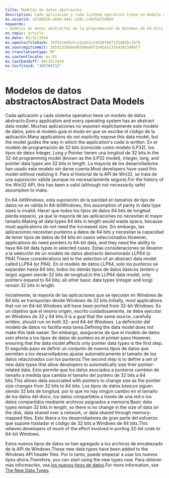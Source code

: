 ```yaml
---
title: Modelos de datos abstractos
description: Cada aplicación y cada sistema operativo tiene un modelo de datos abstracto.
ms.assetid: c670d92b-e64d-4d4c-a30c-cd4fb4f2d0b9
keywords:
- modelos de datos abstractos de la programación de Windows de 64 bits
ms.topic: article
ms.date: 05/31/2018
ms.openlocfilehash: 7bfb116d5afccba1b1ce3438f8b7135d01bc1b7b
ms.sourcegitcommit: 2d531328b6ed82d4ad971a45a5131b430c5866f7
ms.translationtype: MT
ms.contentlocale: es-ES
ms.lasthandoff: 09/16/2019
ms.locfileid: "105704715"
---
```

# <a name="abstract-data-models"></a><span data-ttu-id="bfd2f-104">Modelos de datos abstractos</span><span class="sxs-lookup"><span data-stu-id="bfd2f-104">Abstract Data Models</span></span>

<span data-ttu-id="bfd2f-105">Cada aplicación y cada sistema operativo tiene un modelo de datos abstracto.</span><span class="sxs-lookup"><span data-stu-id="bfd2f-105">Every application and every operating system has an abstract data model.</span></span> <span data-ttu-id="bfd2f-106">Muchas aplicaciones no exponen explícitamente este modelo de datos, pero el modelo guía el modo en que se escribe el código de la aplicación.</span><span class="sxs-lookup"><span data-stu-id="bfd2f-106">Many applications do not explicitly expose this data model, but the model guides the way in which the application's code is written.</span></span> <span data-ttu-id="bfd2f-107">En el modelo de programación de 32 bits (conocido como modelo ILP32), los tipos de datos Integer, Long y Pointer tienen una longitud de 32 bits.</span><span class="sxs-lookup"><span data-stu-id="bfd2f-107">In the 32-bit programming model (known as the ILP32 model), integer, long, and pointer data types are 32 bits in length.</span></span> <span data-ttu-id="bfd2f-108">La mayoría de los desarrolladores han usado este modelo sin darse cuenta.</span><span class="sxs-lookup"><span data-stu-id="bfd2f-108">Most developers have used this model without realizing it.</span></span> <span data-ttu-id="bfd2f-109">Para el historial de la API de Win32, se trata de una suposición válida (aunque no necesariamente segura).</span><span class="sxs-lookup"><span data-stu-id="bfd2f-109">For the history of the Win32 API, this has been a valid (although not necessarily safe) assumption to make.</span></span>

<span data-ttu-id="bfd2f-110">En 64-bitWindows, esta suposición de la paridad en tamaños de tipo de datos no es válida.</span><span class="sxs-lookup"><span data-stu-id="bfd2f-110">In 64-bitWindows, this assumption of parity in data type sizes is invalid.</span></span> <span data-ttu-id="bfd2f-111">Hacer que todos los tipos de datos 64 bits de longitud pierda espacio, ya que la mayoría de las aplicaciones no necesitan el mayor tamaño.</span><span class="sxs-lookup"><span data-stu-id="bfd2f-111">Making all data types 64 bits in length would waste space, because most applications do not need the increased size.</span></span> <span data-ttu-id="bfd2f-112">Sin embargo, las aplicaciones necesitan punteros a datos de 64 bits y necesitan la capacidad de tener tipos de datos de 64 bits en casos seleccionados.</span><span class="sxs-lookup"><span data-stu-id="bfd2f-112">However, applications do need pointers to 64-bit data, and they need the ability to have 64-bit data types in selected cases.</span></span> <span data-ttu-id="bfd2f-113">Estas consideraciones se llevaron a la selección de un modelo de datos abstracto denominado LLP64 (o P64).</span><span class="sxs-lookup"><span data-stu-id="bfd2f-113">These considerations led to the selection of an abstract data model called LLP64 (or P64).</span></span> <span data-ttu-id="bfd2f-114">En el modelo de datos LLP64, solo los punteros se expanden hasta 64 bits; todos los demás tipos de datos básicos (entero y largo) siguen siendo 32 bits de longitud.</span><span class="sxs-lookup"><span data-stu-id="bfd2f-114">In the LLP64 data model, only pointers expand to 64 bits; all other basic data types (integer and long) remain 32 bits in length.</span></span>

<span data-ttu-id="bfd2f-115">Inicialmente, la mayoría de las aplicaciones que se ejecutan en Windows de 64 bits se transportan desde Windows de 32 bits.</span><span class="sxs-lookup"><span data-stu-id="bfd2f-115">Initially, most applications that run on 64-bit Windows will have been ported from 32-bit Windows.</span></span> <span data-ttu-id="bfd2f-116">Es un objetivo que el mismo origen, escrito cuidadosamente, se debe ejecutar en Windows de 32 y 64 bits.</span><span class="sxs-lookup"><span data-stu-id="bfd2f-116">It is a goal that the same source, carefully written, should run on both 32- and 64-bit Windows.</span></span> <span data-ttu-id="bfd2f-117">La definición del modelo de datos no facilita esta tarea.</span><span class="sxs-lookup"><span data-stu-id="bfd2f-117">Defining the data model does not make this task easier.</span></span> <span data-ttu-id="bfd2f-118">Sin embargo, asegurarse de que el modelo de datos solo afecta a los tipos de datos de puntero es el primer paso.</span><span class="sxs-lookup"><span data-stu-id="bfd2f-118">However, ensuring that the data model affects only pointer data types is the first step.</span></span> <span data-ttu-id="bfd2f-119">El segundo paso es definir un conjunto de nuevos tipos de datos que permiten a los desarrolladores ajustar automáticamente el tamaño de los datos relacionados con los punteros.</span><span class="sxs-lookup"><span data-stu-id="bfd2f-119">The second step is to define a set of new data types that allow developers to automatically size their pointer-related data.</span></span> <span data-ttu-id="bfd2f-120">Esto permite que los datos asociados a punteros cambien de tamaño a medida que cambia el tamaño del puntero de 32 bits a 64 bits.</span><span class="sxs-lookup"><span data-stu-id="bfd2f-120">This allows data associated with pointers to change size as the pointer size changes from 32 bits to 64 bits.</span></span> <span data-ttu-id="bfd2f-121">Los tipos de datos básicos siguen siendo 32 bits de longitud, por lo que no hay ningún cambio en el tamaño de los datos del disco, los datos compartidos a través de una red o los datos compartidos mediante archivos asignados a memoria.</span><span class="sxs-lookup"><span data-stu-id="bfd2f-121">Basic data types remain 32 bits in length, so there is no change in the size of data on the disk, data shared over a network, or data shared through memory-mapped files.</span></span> <span data-ttu-id="bfd2f-122">Esto libera a los desarrolladores de gran parte del esfuerzo que supone trasladar el código de 32 bits a Windows de 64 bits.</span><span class="sxs-lookup"><span data-stu-id="bfd2f-122">This relieves developers of much of the effort involved in porting 32-bit code to 64-bit Windows.</span></span>

<span data-ttu-id="bfd2f-123">Estos nuevos tipos de datos se han agregado a los archivos de encabezado de la API de Windows.</span><span class="sxs-lookup"><span data-stu-id="bfd2f-123">These new data types have been added to the Windows API header files.</span></span> <span data-ttu-id="bfd2f-124">Por lo tanto, puede empezar a usar los nuevos tipos ahora.</span><span class="sxs-lookup"><span data-stu-id="bfd2f-124">Therefore, you can start using the new types now.</span></span> <span data-ttu-id="bfd2f-125">Para obtener más información, vea [los nuevos tipos de datos](the-new-data-types.md).</span><span class="sxs-lookup"><span data-stu-id="bfd2f-125">For more information, see [The New Data Types](the-new-data-types.md).</span></span>

 

 




